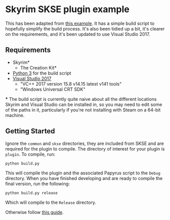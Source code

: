 # Skyrim SKSE plugin example

This has been adapted from [this example](https://github.com/xanderdunn/skaar/releases/tag/plugin3). It has a simple build script to hopefully simplify the build process. It's also been tidied up a bit, it's clearer on the requirements, and it's been updated to use Visual Studio 2017.


## Requirements

- Skyrim\*
    - The Creation Kit\*
- [Python 3](https://www.python.org/downloads/) for the build script
- [Visual Studio 2017](https://visualstudio.microsoft.com/vs/express/)
    - "VC++ 2017 version 15.8 v14.15 latest v141 tools"
    - "Windows Universal CRT SDK"

__\*__ The build script is currently quite naive about all the different locations Skyrim and Visual Studio can be installed in, so you may need to edit some of the paths in it, particularly if you're not installing with Steam on a 64-bit machine.


## Getting Started

Ignore the `common` and `skse` directories, they are included from SKSE and are required for the plugin to compile. The directory of interest for your plugin is `plugin`. To compile, run:

```
python build.py
```

This will compile the plugin and the associated Papyrus script to the `Debug` directory. When you have finished developing and are ready to compile the final version, run the following:

```
python build.py release
```

Which will compile to the `Release` directory.

Otherwise follow [this guide](https://github.com/xanderdunn/skaar/wiki/SKSE%3A-Getting-Started).
